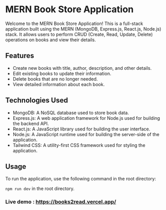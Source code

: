 # MERN Book Store Application

Welcome to the MERN Book Store Application! This is a full-stack application built using the MERN (MongoDB, Express.js, React.js, Node.js) stack. It allows users to perform CRUD (Create, Read, Update, Delete) operations on books and view their details.

## Features

- Create new books with title, author, description, and other details.
- Edit existing books to update their information.
- Delete books that are no longer needed.
- View detailed information about each book.

## Technologies Used

- MongoDB: A NoSQL database used to store book data.
- Express.js: A web application framework for Node.js used for building the backend API.
- React.js: A JavaScript library used for building the user interface.
- Node.js: A JavaScript runtime used for building the server-side of the application.
- Tailwind CSS: A utility-first CSS framework used for styling the application.


## Usage

To run the application, use the following command in the root directory:

`npm run dev` in the root directory.

### Live demo : https://books2read.vercel.app/
